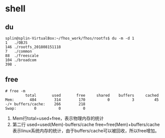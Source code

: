 # shell
## du
    splin@splin-VirtualBox:~/fhos_work/fhos/rootfs$ du -m -d 1
    1	./OBJS
    146	./rootfs_201808151118
    7	./common
    88	./freescale
    104	./broadcom
    398	.

## free
    # free -m
             total       used       free     shared    buffers     cached
    Mem:       484        314        170          0          3         45
    -/+ buffers/cache:    266        218
    Swap:        0          0          0

1. Mem行total=used+free，表示物理内存的统计
2. 第二行 used=used(Mem)-buffers/cache  free=free(Mem)+buffers/cache
    表示linux系统内存的统计，由于buffers/cache可以被回收，所以free增加。